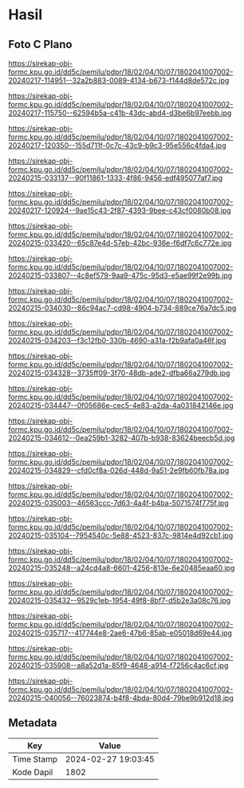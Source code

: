 # Hasil

## Foto C Plano

https://sirekap-obj-formc.kpu.go.id/dd5c/pemilu/pdpr/18/02/04/10/07/1802041007002-20240217-114951--32a2b883-0089-4134-b673-f144d8de572c.jpg

https://sirekap-obj-formc.kpu.go.id/dd5c/pemilu/pdpr/18/02/04/10/07/1802041007002-20240217-115750--62594b5a-c41b-43dc-abd4-d3be6b97eebb.jpg

https://sirekap-obj-formc.kpu.go.id/dd5c/pemilu/pdpr/18/02/04/10/07/1802041007002-20240217-120350--155d711f-0c7c-43c9-b9c3-95e556c4fda4.jpg

https://sirekap-obj-formc.kpu.go.id/dd5c/pemilu/pdpr/18/02/04/10/07/1802041007002-20240215-033137--90f11861-1333-4f86-9456-edf495077af7.jpg

https://sirekap-obj-formc.kpu.go.id/dd5c/pemilu/pdpr/18/02/04/10/07/1802041007002-20240217-120924--9ae15c43-2f87-4393-9bee-c43cf0080b08.jpg

https://sirekap-obj-formc.kpu.go.id/dd5c/pemilu/pdpr/18/02/04/10/07/1802041007002-20240215-033420--65c87e4d-57eb-42bc-936e-f6df7c6c772e.jpg

https://sirekap-obj-formc.kpu.go.id/dd5c/pemilu/pdpr/18/02/04/10/07/1802041007002-20240215-033807--4c8ef579-9aa9-475c-95d3-e5ae99f2e99b.jpg

https://sirekap-obj-formc.kpu.go.id/dd5c/pemilu/pdpr/18/02/04/10/07/1802041007002-20240215-034030--86c94ac7-cd98-4904-b734-889ce76a7dc5.jpg

https://sirekap-obj-formc.kpu.go.id/dd5c/pemilu/pdpr/18/02/04/10/07/1802041007002-20240215-034203--f3c12fb0-330b-4690-a31a-f2b9afa0a46f.jpg

https://sirekap-obj-formc.kpu.go.id/dd5c/pemilu/pdpr/18/02/04/10/07/1802041007002-20240215-034328--3735ff09-3f70-48db-ade2-dfba66a279db.jpg

https://sirekap-obj-formc.kpu.go.id/dd5c/pemilu/pdpr/18/02/04/10/07/1802041007002-20240215-034447--0f05686e-cec5-4e83-a2da-4a031842146e.jpg

https://sirekap-obj-formc.kpu.go.id/dd5c/pemilu/pdpr/18/02/04/10/07/1802041007002-20240215-034612--0ea259b1-3282-407b-b938-83624beecb5d.jpg

https://sirekap-obj-formc.kpu.go.id/dd5c/pemilu/pdpr/18/02/04/10/07/1802041007002-20240215-034829--cfd0cf8a-026d-448d-9a51-2e9fb60fb78a.jpg

https://sirekap-obj-formc.kpu.go.id/dd5c/pemilu/pdpr/18/02/04/10/07/1802041007002-20240215-035003--46563ccc-7d63-4a4f-b4ba-5071574f775f.jpg

https://sirekap-obj-formc.kpu.go.id/dd5c/pemilu/pdpr/18/02/04/10/07/1802041007002-20240215-035104--7954540c-5e88-4523-837c-9814e4d92cb1.jpg

https://sirekap-obj-formc.kpu.go.id/dd5c/pemilu/pdpr/18/02/04/10/07/1802041007002-20240215-035248--a24cd4a8-6601-4256-813e-6e20485eaa60.jpg

https://sirekap-obj-formc.kpu.go.id/dd5c/pemilu/pdpr/18/02/04/10/07/1802041007002-20240215-035432--9529c1eb-1954-49f8-8bf7-d5b2e3a08c76.jpg

https://sirekap-obj-formc.kpu.go.id/dd5c/pemilu/pdpr/18/02/04/10/07/1802041007002-20240215-035717--417744e8-2ae6-47b6-85ab-e05018d69e44.jpg

https://sirekap-obj-formc.kpu.go.id/dd5c/pemilu/pdpr/18/02/04/10/07/1802041007002-20240215-035908--a8a52d1a-85f9-4648-a914-f7256c4ac6cf.jpg

https://sirekap-obj-formc.kpu.go.id/dd5c/pemilu/pdpr/18/02/04/10/07/1802041007002-20240215-040056--76023874-b4f8-4bda-80d4-79be9b912d18.jpg


## Metadata

| Key        | Value               |
| ---------- | ------------------- |
| Time Stamp | 2024-02-27 19:03:45 |
| Kode Dapil | 1802                |



